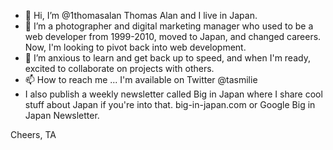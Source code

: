 - 👋 Hi, I’m @1thomasalan Thomas Alan and I live in Japan.
- 👀 I’m a photographer and digital marketing manager who used to be a web developer from 1999-2010, moved to Japan, and changed careers. Now, I'm looking to pivot back into web development.
- 💞️ I’m anxious to learn and get back up to speed, and when I'm ready, excited to collaborate on projects with others.
- 📫 How to reach me ... I'm available on Twitter @tasmilie
- I also publish a weekly newsletter called Big in Japan where I share cool stuff about Japan if you're into that. big-in-japan.com or Google Big in Japan Newsletter.

Cheers, TA
